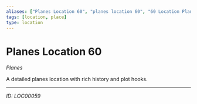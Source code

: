 ```yaml
---
aliases: ["Planes Location 60", "planes location 60", "60 Location Planes"]
tags: [location, place]
type: location
---
```


# Planes Location 60

*Planes*

A detailed planes location with rich history and plot hooks.

---
*ID: LOC00059*